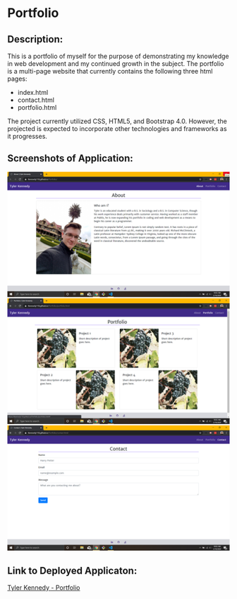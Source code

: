 # Portfolio

## Description:

This is a portfolio of myself for the purpose of demonstrating my knowledge in web development and 
my continued growth in the subject. The portfolio is a multi-page website that currently contains
the following three html pages:

* index.html
* contact.html
* portfolio.html

The project currently utilized CSS, HTML5, and Bootstrap 4.0. However, the projected is expected to
incorporate other technologies and frameworks as it progresses.

## Screenshots of Application:

![About](./resources/images/p-about.png)
![Portfolio](./resources/images/p-portfolio.png)
![Contact](resources/images/p-contact.png)

## Link to Deployed Applicaton:

[Tyler Kennedy - Portfolio](https://tkennedy118.github.io/Portfolio/.)
